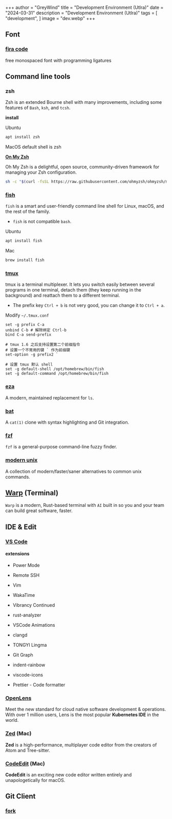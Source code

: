 +++
author = "GreyWind"
title = "Development Environment (Utlra)"
date = "2024-03-31"
description = "Development Environment (Utlra)"
tags = [
    "development",
]
image = "dev.webp"
+++
## Font

### [fira code](https://github.com/tonsky/FiraCode)

free monospaced font with programming ligatures

## Command line tools

### zsh

Zsh is an extended Bourne shell with many improvements, including some features of `Bash`, `ksh`, and `tcsh`.

**install**

Ubuntu

```bash
apt install zsh
```

MacOS default shell is zsh

[**On My Zsh**](https://ohmyz.sh/)

Oh My Zsh is a delightful, open source, community-driven framework for managing your Zsh configuration.

```bash
sh -c "$(curl -fsSL https://raw.githubusercontent.com/ohmyzsh/ohmyzsh/master/tools/install.sh)"
```

### [fish](https://fishshell.com/)

`fish` is a smart and user-friendly command line shell for Linux, macOS, and the rest of the family.

* `fish` is not compatible `bash`.
    

Ubuntu

```bash
apt install fish
```

Mac

```bash
brew install fish
```

### [tmux](https://github.com/tmux/tmux/wiki)

tmux is a terminal multiplexer. It lets you switch easily between several programs in one terminal, detach them (they keep running in the background) and reattach them to a different terminal.

* The prefix key `Ctrl + b` is not very good, you can change it to `Ctrl + a`.
    

Modify `~/.tmux.conf`

```plaintext
set -g prefix C-a
unbind C-b # 解除绑定 Ctrl-b
bind C-a send-prefix

# tmux 1.6 之后支持设置第二个前缀指令
# 设置一个不常用的键 ` 作为前缀键
set-option -g prefix2 `

# 设置 tmux 默认 shell
set -g default-shell /opt/homebrew/bin/fish
set -g default-command /opt/homebrew/bin/fish
```

### [eza](https://github.com/eza-community/eza)

A modern, maintained replacement for `ls`.

### [bat](https://github.com/sharkdp/bat)

A `cat(1)` clone with syntax highlighting and Git integration.

### [fzf](https://github.com/junegunn/fzf)

`fzf` is a general-purpose command-line fuzzy finder.

### [modern unix](https://github.com/ibraheemdev/modern-unix)

A collection of modern/faster/saner alternatives to common unix commands.

## [Warp](https://www.warp.dev/) (Terminal)

`Warp` is a modern, Rust-based terminal with `AI` built in so you and your team can build great software, faster.

## IDE & Edit

### [VS Code](https://code.visualstudio.com/)

#### extensions

* Power Mode
    
* Remote SSH
    
* Vim
    
* WakaTime
    
* Vibrancy Continued
    
* rust-analyzer
    
* VSCode Animations
    
* clangd
    
* TONGYI Lingma
    
* Git Graph
    
* indent-rainbow
    
* viscode-icons
    
* Prettier - Code formatter
    

### [OpenLens](https://k8slens.dev/)

Meet the new standard for cloud native software development & operations.  
With over 1 million users, Lens is the most popular **Kubernetes IDE** in the world.

### [Zed](https://zed.dev/) (Mac)

**Zed** is a high-performance, multiplayer code editor from the creators of Atom and Tree-sitter.

### [CodeEdit](https://www.codeedit.app/) (Mac)

**CodeEdit** is an exciting new code editor written entirely and unapologetically for macOS.

## Git Client

### [fork](https://git-fork.com/)